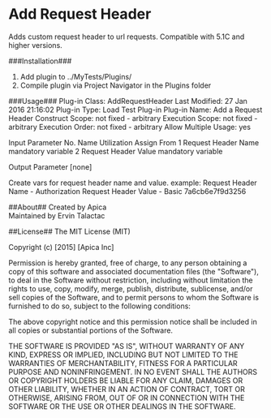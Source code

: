 # Add Request Header
Adds custom request header to url requests.
Compatible with 5.1C and higher versions. 

###Installation###
1. Add plugin to ../MyTests/Plugins/
2. Compile plugin via Project Navigator in the Plugins folder

###Usage###
Plug-in Class: AddRequestHeader
 Last Modified: 	 27 Jan 2016 21:16:02
  Plug-in Type: 	 Load Test Plug-in
  Plug-in Name: 	 Add a Request Header
  Construct Scope: 	 not fixed - arbitrary
  Execution Scope: 	 not fixed - arbitrary
  Execution Order: 	 not fixed - arbitrary
  Allow Multiple Usage: 	 yes
 

Input Parameter
 No. 	 Name 	 Utilization 	 Assign From
  1 	 Request Header Name 	 mandatory 	 variable
  2 	 Request Header Value 	 mandatory 	 variable
 
Output Parameter
[none]

Create vars for request header name and value.
example:
Request Header Name - Authorization
Request Header Value - Basic 7a6cb6e7f9d3256

##About##
Created by Apica  
Maintained by Ervin Talactac

##License##
The MIT License (MIT)

Copyright (c) [2015] [Apica Inc]

Permission is hereby granted, free of charge, to any person obtaining a copy
of this software and associated documentation files (the "Software"), to deal
in the Software without restriction, including without limitation the rights
to use, copy, modify, merge, publish, distribute, sublicense, and/or sell
copies of the Software, and to permit persons to whom the Software is
furnished to do so, subject to the following conditions:

The above copyright notice and this permission notice shall be included in all
copies or substantial portions of the Software.

THE SOFTWARE IS PROVIDED "AS IS", WITHOUT WARRANTY OF ANY KIND, EXPRESS OR
IMPLIED, INCLUDING BUT NOT LIMITED TO THE WARRANTIES OF MERCHANTABILITY,
FITNESS FOR A PARTICULAR PURPOSE AND NONINFRINGEMENT. IN NO EVENT SHALL THE
AUTHORS OR COPYRIGHT HOLDERS BE LIABLE FOR ANY CLAIM, DAMAGES OR OTHER
LIABILITY, WHETHER IN AN ACTION OF CONTRACT, TORT OR OTHERWISE, ARISING FROM,
OUT OF OR IN CONNECTION WITH THE SOFTWARE OR THE USE OR OTHER DEALINGS IN THE
SOFTWARE.
